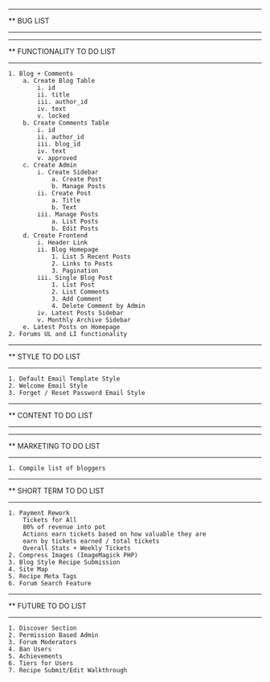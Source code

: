 ****************************************************************************************
**  BUG LIST
****************************************************************************************

****************************************************************************************
**  FUNCTIONALITY TO DO LIST
****************************************************************************************

    1. Blog + Comments
        a. Create Blog Table
            i. id
            ii. title
            iii. author_id
            iv. text
            v. locked
        b. Create Comments Table
            i. id
            ii. author_id
            iii. blog_id
            iv. text
            v. approved
        c. Create Admin
            i. Create Sidebar
                a. Create Post
                b. Manage Posts
            ii. Create Post
                a. Title
                b. Text
            iii. Manage Posts
                a. List Posts
                b. Edit Posts
        d. Create Frontend
            i. Header Link
            ii. Blog Homepage
                1. List 5 Recent Posts
                2. Links to Posts
                3. Pagination
            iii. Single Blog Post
                1. List Post
                2. List Comments
                3. Add Comment
                4. Delete Comment by Admin
            iv. Latest Posts Sidebar
            v. Monthly Archive Sidebar
        e. Latest Posts on Homepage
    2. Forums UL and LI functionality

****************************************************************************************
**  STYLE TO DO LIST
****************************************************************************************

    1. Default Email Template Style
    2. Welcome Email Style
    3. Forget / Reset Password Email Style

****************************************************************************************
**  CONTENT TO DO LIST
****************************************************************************************

****************************************************************************************
**  MARKETING TO DO LIST
****************************************************************************************

    1. Compile list of bloggers

****************************************************************************************
**  SHORT TERM TO DO LIST
****************************************************************************************

    1. Payment Rework
        Tickets for All
        80% of revenue into pot
        Actions earn tickets based on how valuable they are
        earn by tickets earned / total tickets
        Overall Stats + Weekly Tickets
    2. Compress Images (ImageMagick PHP)
    3. Blog Style Recipe Submission
    4. Site Map
    5. Recipe Meta Tags
    6. Forum Search Feature

****************************************************************************************
**  FUTURE TO DO LIST
****************************************************************************************

    1. Discover Section
    2. Permission Based Admin
    3. Forum Moderators
    4. Ban Users
    5. Achievements
    6. Tiers for Users
    7. Recipe Submit/Edit Walkthrough